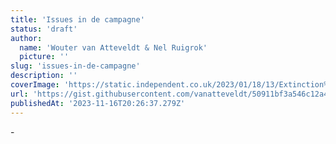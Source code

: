 ```yaml
---
title: 'Issues in de campagne'
status: 'draft'
author:
  name: 'Wouter van Atteveldt & Nel Ruigrok'
  picture: ''
slug: 'issues-in-de-campagne'
description: ''
coverImage: 'https://static.independent.co.uk/2023/01/18/13/Extinction%20Rebellion%20comp.jpg?width=1200'
url: 'https://gist.githubusercontent.com/vanatteveldt/50911bf3a546c12a48c198e253e9e292/raw/fdac71fd9e314edf902a0e1bd8058911fc2950aa/issues.html'
publishedAt: '2023-11-16T20:26:37.279Z'
---
```


\-

